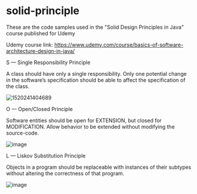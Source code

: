 # solid-principle
These are the code samples used in the "Solid Design Principles in Java" course published for Udemy

Udemy course link: https://www.udemy.com/course/basics-of-software-architecture-design-in-java/


S — Single Responsibility Principle

A class should have only a single responsibility. Only one potential change in the software’s specification should be able to affect the specification of the class.

![1520241404689](https://user-images.githubusercontent.com/83503063/181769049-b32cab65-8f0a-4830-aef1-5dfe3244d890.jpeg)

O — Open/Closed Principle

Software entities should be open for EXTENSION, but closed for MODIFICATION. Allow behavior to be extended without modifying the source-code.

![image](https://user-images.githubusercontent.com/83503063/181781724-39472fb0-2eac-4843-8979-c55922a339ae.png)

L — Liskov Substitution Principle

Objects in a program should be replaceable with instances of their subtypes without altering the correctness of that program.

![image](https://user-images.githubusercontent.com/83503063/181821742-fca1fd0d-61b4-448c-a5d9-fa2756371833.png)
